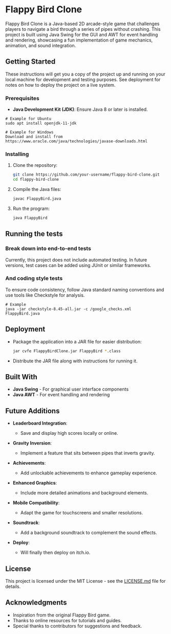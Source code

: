 # Flappy Bird Clone

Flappy Bird Clone is a Java-based 2D arcade-style game that challenges players to navigate a bird through a series of pipes without crashing. This project is built using Java Swing for the GUI and AWT for event handling and rendering, showcasing a fun implementation of game mechanics, animation, and sound integration.

## Getting Started

These instructions will get you a copy of the project up and running on your local machine for development and testing purposes. See deployment for notes on how to deploy the project on a live system.

### Prerequisites

- **Java Development Kit (JDK)**: Ensure Java 8 or later is installed.

```
# Example for Ubuntu
sudo apt install openjdk-11-jdk

# Example for Windows
Download and install from https://www.oracle.com/java/technologies/javase-downloads.html
```

### Installing

1. Clone the repository:
   ```bash
   git clone https://github.com/your-username/flappy-bird-clone.git
   cd flappy-bird-clone
   ```

2. Compile the Java files:
   ```bash
   javac FlappyBird.java
   ```

3. Run the program:
   ```bash
   java FlappyBird
   ```

## Running the tests

### Break down into end-to-end tests

Currently, this project does not include automated testing. In future versions, test cases can be added using JUnit or similar frameworks.

### And coding style tests

To ensure code consistency, follow Java standard naming conventions and use tools like Checkstyle for analysis.

```
# Example
java -jar checkstyle-8.45-all.jar -c /google_checks.xml FlappyBird.java
```

## Deployment

- Package the application into a JAR file for easier distribution:
  ```bash
  jar cvfe FlappyBirdClone.jar FlappyBird *.class
  ```
- Distribute the JAR file along with instructions for running it.

## Built With

* **Java Swing** - For graphical user interface components
* **Java AWT** - For event handling and rendering

## Future Additions

- **Leaderboard Integration**:
  - Save and display high scores locally or online.

- **Gravity Inversion**:
  - Implement a feature that sits between pipes that inverts gravity.

- **Achievements**:
  - Add unlockable achievements to enhance gameplay experience.

- **Enhanced Graphics**:
  - Include more detailed animations and background elements.

- **Mobile Compatibility**:
  - Adapt the game for touchscreens and smaller resolutions.

- **Soundtrack**:
  - Add a background soundtrack to complement the sound effects.

- **Deploy**:
  - Will finally then deploy on itch.io.

## License

This project is licensed under the MIT License - see the [LICENSE.md](LICENSE.md) file for details.

## Acknowledgments

* Inspiration from the original Flappy Bird game.
* Thanks to online resources for tutorials and guides.
* Special thanks to contributors for suggestions and feedback.
